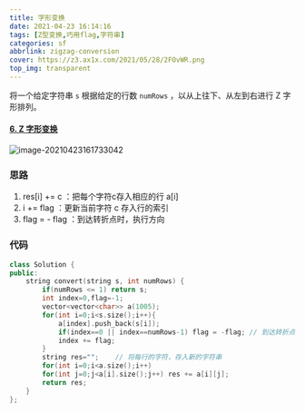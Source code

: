 ```yaml
---
title: 字形变换 
date: 2021-04-23 16:14:16 
tags: [Z型变换,巧用flag,字符串]
categories: sf 
abbrlink: zigzag-conversion 
cover: https://z3.ax1x.com/2021/05/28/2FOvWR.png
top_img: transparent
---
```


将一个给定字符串 `s` 根据给定的行数 `numRows` ，以从上往下、从左到右进行 Z 字形排列。

<!-- more -->

#### [6. Z 字形变换](https://leetcode-cn.com/problems/zigzag-conversion/)

![image-20210423161733042](https://i.loli.net/2021/04/23/oiMrHGgClBjc2L4.png)

### 思路

1. res[i] += c ：把每个字符c存入相应的行 a[i]
2. i += flag ：更新当前字符 c 存入行的索引
3. flag = - flag ：到达转折点时，执行方向

### 代码

```c++
class Solution {
public:
    string convert(string s, int numRows) {
        if(numRows <= 1) return s;
        int index=0,flag=-1;
        vector<vector<char>> a(1005);
        for(int i=0;i<s.size();i++){
            a[index].push_back(s[i]);
            if(index==0 || index==numRows-1) flag = -flag; // 到达转折点，掉头
            index += flag;
        }
        string res="";	  // 将每行的字符，存入新的字符串
        for(int i=0;i<a.size();i++)
        for(int j=0;j<a[i].size();j++) res += a[i][j];
        return res;
    }
};

```

